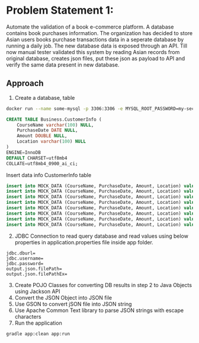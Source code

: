 # Problem Statement 1:

Automate the validation of a book e-commerce platform. A database contains book purchases information. The organization has decided to store Asian users books purchase transactions data in a seperate database by running a daily job. The new database data is exposed through an API. Till now manual tester validated this system by reading Asian records from original database, creates json files, put these json as payload to API and verify the same data present in new database.

## Approach

1. Create a database, table

```bash
docker run --name some-mysql -p 3306:3306 -e MYSQL_ROOT_PASSWORD=my-secret-pw -d mysql:latest
```

```sql
CREATE TABLE Business.CustomerInfo (
	CourseName varchar(100) NULL,
	PurchaseDate DATE NULL,
	Amount DOUBLE NULL,
	Location varchar(100) NULL
)
ENGINE=InnoDB
DEFAULT CHARSET=utf8mb4
COLLATE=utf8mb4_0900_ai_ci;

```
Insert data info CustomerInfo table

```sql
insert into MOCK_DATA (CourseName, PurchaseDate, Amount, Location) values ('Eudyptula minor', CURRENT_DATE(), '3961.34', 'Antarctica');
insert into MOCK_DATA (CourseName, PurchaseDate, Amount, Location) values ('Aegypius occipitalis', CURRENT_DATE(), '3081.81', 'Australia');
insert into MOCK_DATA (CourseName, PurchaseDate, Amount, Location) values ('Acrantophis madagascariensis', CURRENT_DATE(), '881.38', 'Asia');
insert into MOCK_DATA (CourseName, PurchaseDate, Amount, Location) values ('Macropus rufogriseus', CURRENT_DATE(), '1384.70', 'Africa');
insert into MOCK_DATA (CourseName, PurchaseDate, Amount, Location) values ('Coluber constrictor', CURRENT_DATE(), '4983.69', 'South America');
insert into MOCK_DATA (CourseName, PurchaseDate, Amount, Location) values ('Genetta genetta', CURRENT_DATE(), '123.75', 'Asia');
insert into MOCK_DATA (CourseName, PurchaseDate, Amount, Location) values ('Pseudoleistes virescens', CURRENT_DATE(), '3846.79', 'Asia');
insert into MOCK_DATA (CourseName, PurchaseDate, Amount, Location) values ('Libellula quadrimaculata', CURRENT_DATE(), '3749.52', 'Africa');
```

2. JDBC Connection to read query database and read values using below properties in application.properties file inside app folder.

```text
jdbc.dburl=
jdbc.username=
jdbc.password=
output.json.filePath=
output.json.filePathEx=
```

3. Create POJO Classes for converting DB results in step 2 to Java Objects using Jackson API
4. Convert the JSON Object into JSON file
5. Use GSON to convert jSON file into JSON string
6. Use Apache Common Text library to parse JSON strings with escape characters
7. Run the application

```bash
gradle app:clean app:run
```
